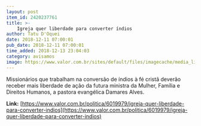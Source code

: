 ```yaml
---
layout: post
item_id: 2420237761
title: >-
    Igreja quer liberdade para converter índios
author: Tatu D'Oquei
date: 2018-12-11 07:00:01
pub_date: 2018-12-11 07:00:01
time_added: 2018-12-13 23:04:03
category: avisamos
image: https://www.valor.com.br/sites/default/files/imagecache/media_library_big_horizontal/gn/18/12/foto11pol-101-missiona-a9.jpg
---
```


Missionários que trabalham na conversão de índios à fé cristã deverão receber mais liberdade de ação da futura ministra da Mulher, Família e Direitos Humanos, a pastora evangélica Damares Alves.

**Link:** [https://www.valor.com.br/politica/6019979/igreja-quer-liberdade-para-converter-indios](https://www.valor.com.br/politica/6019979/igreja-quer-liberdade-para-converter-indios)

